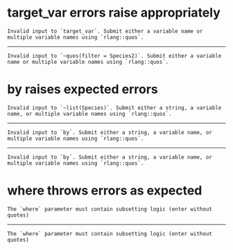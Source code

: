 # target_var errors raise appropriately

    Invalid input to `target_var`. Submit either a variable name or multiple variable names using `rlang::quos`.

---

    Invalid input to `~quos(filter = Species2)`. Submit either a variable name or multiple variable names using `rlang::quos`.

# by raises expected errors

    Invalid input to `~list(Species)`. Submit either a string, a variable name, or multiple variable names using `rlang::quos`.

---

    Invalid input to `by`. Submit either a string, a variable name, or multiple variable names using `rlang::quos`.

---

    Invalid input to `by`. Submit either a string, a variable name, or multiple variable names using `rlang::quos`.

# where throws errors as expected

    The `where` parameter must contain subsetting logic (enter without quotes)

---

    The `where` parameter must contain subsetting logic (enter without quotes)

